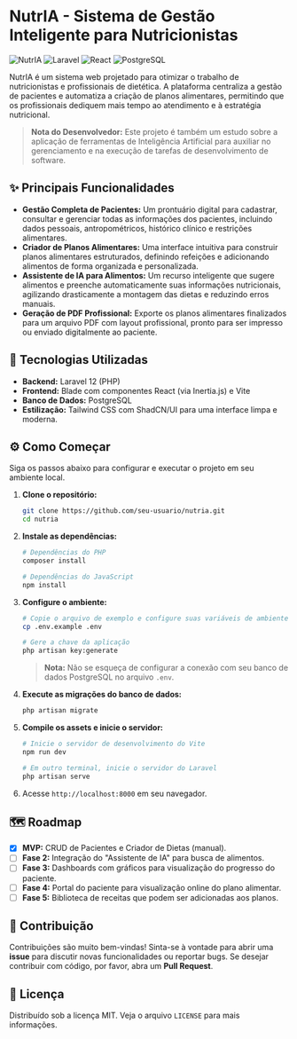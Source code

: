 # NutrIA - Sistema de Gestão Inteligente para Nutricionistas

![NutrIA](https://img.shields.io/badge/status-em%20desenvolvimento-yellow)
![Laravel](https://img.shields.io/badge/Laravel-12-FF2D20?logo=laravel)
![React](https://img.shields.io/badge/React-18-61DAFB?logo=react)
![PostgreSQL](https://img.shields.io/badge/PostgreSQL-blue?logo=postgresql)

NutrIA é um sistema web projetado para otimizar o trabalho de nutricionistas e profissionais de dietética. A plataforma centraliza a gestão de pacientes e automatiza a criação de planos alimentares, permitindo que os profissionais dediquem mais tempo ao atendimento e à estratégia nutricional.

> **Nota do Desenvolvedor:** Este projeto é também um estudo sobre a aplicação de ferramentas de Inteligência Artificial para auxiliar no gerenciamento e na execução de tarefas de desenvolvimento de software.

## ✨ Principais Funcionalidades

*   **Gestão Completa de Pacientes:** Um prontuário digital para cadastrar, consultar e gerenciar todas as informações dos pacientes, incluindo dados pessoais, antropométricos, histórico clínico e restrições alimentares.
*   **Criador de Planos Alimentares:** Uma interface intuitiva para construir planos alimentares estruturados, definindo refeições e adicionando alimentos de forma organizada e personalizada.
*   **Assistente de IA para Alimentos:** Um recurso inteligente que sugere alimentos e preenche automaticamente suas informações nutricionais, agilizando drasticamente a montagem das dietas e reduzindo erros manuais.
*   **Geração de PDF Profissional:** Exporte os planos alimentares finalizados para um arquivo PDF com layout profissional, pronto para ser impresso ou enviado digitalmente ao paciente.

## 🚀 Tecnologias Utilizadas

*   **Backend:** Laravel 12 (PHP)
*   **Frontend:** Blade com componentes React (via Inertia.js) e Vite
*   **Banco de Dados:** PostgreSQL
*   **Estilização:** Tailwind CSS com ShadCN/UI para uma interface limpa e moderna.

## ⚙️ Como Começar

Siga os passos abaixo para configurar e executar o projeto em seu ambiente local.

1.  **Clone o repositório:**
    ```bash
    git clone https://github.com/seu-usuario/nutria.git
    cd nutria
    ```

2.  **Instale as dependências:**
    ```bash
    # Dependências do PHP
    composer install

    # Dependências do JavaScript
    npm install
    ```

3.  **Configure o ambiente:**
    ```bash
    # Copie o arquivo de exemplo e configure suas variáveis de ambiente
    cp .env.example .env

    # Gere a chave da aplicação
    php artisan key:generate
    ```
    > **Nota:** Não se esqueça de configurar a conexão com seu banco de dados PostgreSQL no arquivo `.env`.

4.  **Execute as migrações do banco de dados:**
    ```bash
    php artisan migrate
    ```

5.  **Compile os assets e inicie o servidor:**
    ```bash
    # Inicie o servidor de desenvolvimento do Vite
    npm run dev

    # Em outro terminal, inicie o servidor do Laravel
    php artisan serve
    ```

6.  Acesse `http://localhost:8000` em seu navegador.

## 🗺️ Roadmap

- [x] **MVP:** CRUD de Pacientes e Criador de Dietas (manual).
- [ ] **Fase 2:** Integração do "Assistente de IA" para busca de alimentos.
- [ ] **Fase 3:** Dashboards com gráficos para visualização do progresso do paciente.
- [ ] **Fase 4:** Portal do paciente para visualização online do plano alimentar.
- [ ] **Fase 5:** Biblioteca de receitas que podem ser adicionadas aos planos.

## 🤝 Contribuição

Contribuições são muito bem-vindas! Sinta-se à vontade para abrir uma **issue** para discutir novas funcionalidades ou reportar bugs. Se desejar contribuir com código, por favor, abra um **Pull Request**.

## 📄 Licença

Distribuído sob a licença MIT. Veja o arquivo `LICENSE` para mais informações.
